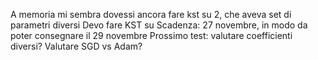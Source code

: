 A memoria mi sembra dovessi ancora fare kst su 2, che aveva set di parametri diversi
Devo fare KST su 
Scadenza: 27 novembre, in modo da poter consegnare il 29 novembre
Prossimo test: valutare coefficienti diversi? Valutare SGD vs Adam?